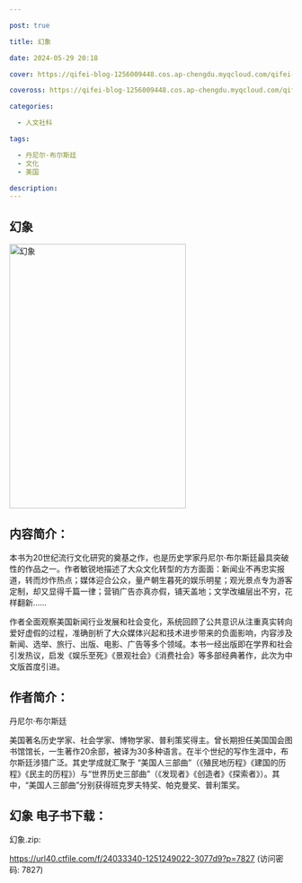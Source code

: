 ```yaml
---

post: true

title: 幻象

date: 2024-05-29 20:18

cover: https://qifei-blog-1256009448.cos.ap-chengdu.myqcloud.com/qifei-blog/64e97510661c6c8e5430f8d0.jpg

coveross: https://qifei-blog-1256009448.cos.ap-chengdu.myqcloud.com/qifei-blog/64e97510661c6c8e5430f8d0.jpg

categories:

  - 人文社科

tags:

  - 丹尼尔·布尔斯廷
  - 文化
  - 美国

description:
---
```


## 幻象
<img alt="幻象 " class="aligncenter loaded" data-was-processed="true" decoding="async" fetchpriority="high" height="471" src="https://qifei-blog-1256009448.cos.ap-chengdu.myqcloud.com/qifei-blog/64e97510661c6c8e5430f8d0.jpg " style="cursor: zoom-in;" width="314"/>

## 内容简介：

本书为20世纪流行文化研究的奠基之作，也是历史学家丹尼尔·布尔斯廷最具突破性的作品之一。作者敏锐地描述了大众文化转型的方方面面：新闻业不再忠实报道，转而炒作热点；媒体迎合公众，量产朝生暮死的娱乐明星；观光景点专为游客定制，却又显得千篇一律；营销广告亦真亦假，铺天盖地；文学改编层出不穷，花样翻新……

作者全面观察美国新闻行业发展和社会变化，系统回顾了公共意识从注重真实转向爱好虚假的过程，准确剖析了大众媒体兴起和技术进步带来的负面影响，内容涉及新闻、选举、旅行、出版、电影、广告等多个领域。本书一经出版即在学界和社会引发热议，启发《娱乐至死》《景观社会》《消费社会》等多部经典著作，此次为中文版首度引进。

## 作者简介：

丹尼尔·布尔斯廷

美国著名历史学家、社会学家、博物学家、普利策奖得主。曾长期担任美国国会图书馆馆长，一生著作20余部，被译为30多种语言。在半个世纪的写作生涯中，布尔斯廷涉猎广泛。其史学成就汇聚于 “美国人三部曲”（《殖民地历程》《建国的历程》《民主的历程》）与“世界历史三部曲”（《发现者》《创造者》《探索者》）。其中，“美国人三部曲”分别获得班克罗夫特奖、帕克曼奖、普利策奖。

## 幻象 电子书下载：

幻象.zip: 

https://url40.ctfile.com/f/24033340-1251249022-3077d9?p=7827 (访问密码: 7827)
